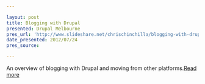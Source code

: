 ```yaml
---

layout: post
title: Blogging with Drupal
presented: Drupal Melbourne
pres_url: 'http://www.slideshare.net/chrischinchilla/blogging-with-drupal'
date_presented: 2012/07/24
pres_source:

---
```


An overview of blogging with Drupal and moving from other platforms.[Read more](http://www.slideshare.net/chrischinchilla/blogging-with-drupal)
